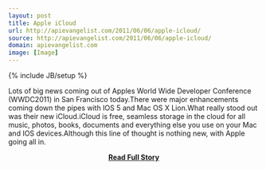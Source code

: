 ```yaml
---
layout: post
title: Apple iCloud
url: http://apievangelist.com/2011/06/06/apple-icloud/
source: http://apievangelist.com/2011/06/06/apple-icloud/
domain: apievangelist.com
image: [Image]
---
```

{% include JB/setup %}<p>Lots of big news coming out of Apples World Wide Developer Conference (WWDC2011) in San Francisco today.There were major enhancements coming down the pipes with IOS 5 and Mac OS X Lion.What really stood out was their new iCloud.iCloud is free, seamless storage in the cloud for all music, photos, books, documents and everything else you use on your Mac and IOS devices.Although this line of thought is nothing new, with Apple going all in.</p>
<center><p><a href="http://apievangelist.com/2011/06/06/apple-icloud/" style='padding:25px; font-sze:18px; font-weight: bold;'>Read Full Story</a></p></center>
